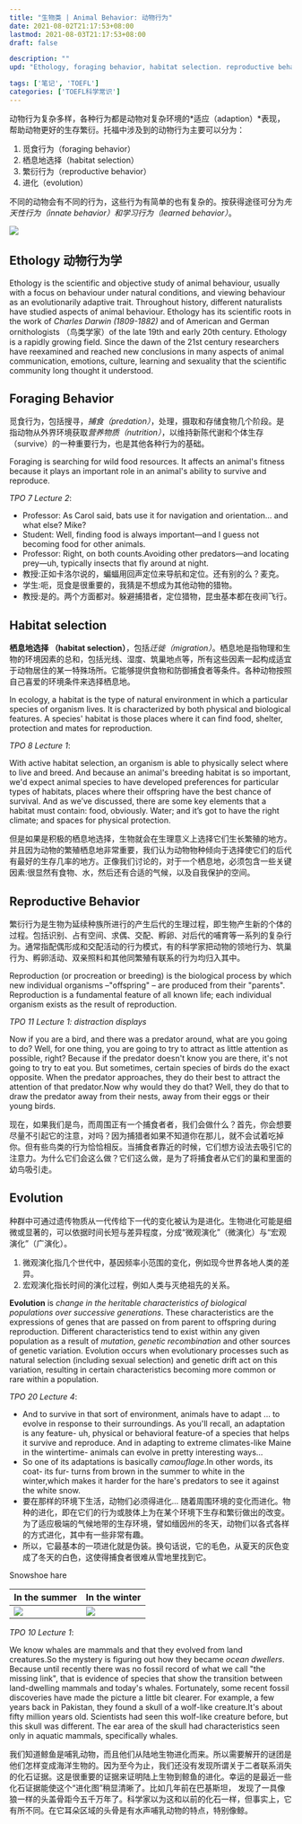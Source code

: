 ```yaml
---
title: "生物类 | Animal Behavior: 动物行为"
date: 2021-08-02T21:17:53+08:00
lastmod: 2021-08-03T21:17:53+08:00
draft: false

description: ""
upd: "Ethology, foraging behavior, habitat selection. reproductive behavior, evolution"

tags: ['笔记', 'TOEFL']
categories: ['TOEFL科学常识']
---
```


动物行为复杂多样，各种行为都是动物对复杂环境的*适应（adaption）*表现，帮助动物更好的生存繁衍。托福中涉及到的动物行为主要可以分为：

1. 觅食行为（foraging behavior）
2. 栖息地选择（habitat selection）
3. 繁衍行为（reproductive behavior）
4. 进化（evolution）

不同的动物会有不同的行为，这些行为有简单的也有复杂的。按获得途径可分为*先天性行为（innate behavior）*和*学习行为（learned behavior）*。

![](https://cdn.jsdelivr.net/gh/henrywu97/FigBed@master/Figs/20210816101355.jpg)

## Ethology 动物行为学

Ethology is the scientific and objective study of animal behaviour, usually with a focus on behaviour under natural conditions, and viewing behaviour as an evolutionarily adaptive trait. Throughout history, different naturalists have studied aspects of animal behaviour. Ethology has its scientific roots in the work of *Charles Darwin (1809-1882)* and of American and German ornithologists （鸟类学家）of the late 19th and early 20th century. Ethology is a rapidly growing field. Since the dawn of the 21st century researchers have reexamined and reached new conclusions in many aspects of animal communication, emotions, culture, learning and sexuality that the scientific community long thought it understood.

## Foraging Behavior

觅食行为，包括搜寻，*捕食（predation）*，处理，摄取和存储食物几个阶段。是指动物从外界环境获取*营养物质（nutrition）*，以维持新陈代谢和个体生存（survive）的一种重要行为，也是其他各种行为的基础。

Foraging is searching for wild food resources. It affects an animal's fitness because it plays an important role in an animal's ability to survive and reproduce.

*TPO 7 Lecture 2*:

- Professor: As Carol said, bats use it for navigation and orientation… and what else? Mike?
- Student: Well, finding food is always important—and I guess not becoming food for other animals.
- Professor: Right, on both counts.Avoiding other predators—and locating prey—uh, typically insects that fly around at night.
- 教授:正如卡洛尔说的，蝙蝠用回声定位来导航和定位。还有别的么？麦克。
- 学生:呃，觅食是很重要的，我猜是不想成为其他动物的猎物。
- 教授:是的。两个方面都对。躲避捕猎者，定位猎物，昆虫基本都在夜间飞行。

## Habitat selection

**栖息地选择 （habitat selection）**，包括*迁徙（migration）*。栖息地是指物理和生物的环境因素的总和，包括光线、湿度、筑巢地点等，所有这些因素一起构成适宜于动物居住的某一特殊场所。它能够提供食物和防御捕食者等条件。各种动物按照自己喜爱的环境条件来选择栖息地。

In ecology, a habitat is the type of natural environment in which a particular species of organism lives. It is characterized by both physical and biological features. A species' habitat is those places where it can find food, shelter, protection and mates for reproduction.

*TPO 8 Lecture 1*:

With active habitat selection, an organism is able to physically select where to live and breed. And because an animal's breeding habitat is so important, we'd expect animal species to have developed preferences for particular types of habitats, places where their offspring have the best chance of survival. And as we’ve discussed, there are some key elements that a habitat must contain: food, obviously. Water; and it’s got to have the right climate; and spaces for physical protection.

但是如果是积极的栖息地选择，生物就会在生理意义上选择它们生长繁殖的地方。并且因为动物的繁殖栖息地非常重要，我们认为动物物种倾向于选择使它们的后代有最好的生存几率的地方。正像我们讨论的，对于一个栖息地，必须包含一些关键因素:很显然有食物、水，然后还有合适的气候，以及自我保护的空间。

## Reproductive Behavior

繁衍行为是生物为延续种族所进行的产生后代的生理过程，即生物产生新的个体的过程。包括识别、占有空间、求偶、交配、孵卵、对后代的哺育等一系列的复杂行为。通常指配偶形成和交配活动的行为模式，有的科学家把动物的领地行为、筑巢行为、孵卵活动、双亲照料和其他同繁殖有联系的行为均归入其中。

Reproduction (or procreation or breeding) is the biological process by which new individual organisms –"offspring" – are produced from their "parents". Reproduction is a fundamental feature of all known life; each individual organism exists as the result of reproduction.

*TPO 11 Lecture 1: distraction displays*

Now if you are a bird, and there was a predator around, what are you going to do? Well, for one thing, you are going to try to attract as little attention as possible, right? Because if the predator doesn't know you are there, it's not going to try to eat you. But sometimes, certain species of birds do the exact opposite. When the predator approaches, they do their best to attract the attention of that predator.Now why would they do that? Well, they do that to draw the predator away from their nests, away from their eggs or their young birds.

现在，如果我们是鸟，而周围正有一个捕食者者，我们会做什么？首先，你会想要尽量不引起它的注意，对吗？因为捕猎者如果不知道你在那儿，就不会试着吃掉你。但有些鸟类的行为恰恰相反。当捕食者靠近的时候，它们想方设法去吸引它的注意力。为什么它们会这么做？它们这么做，是为了将捕食者从它们的巢和里面的幼鸟吸引走。

## Evolution

种群中可通过遗传物质从一代传给下一代的变化被认为是进化。生物进化可能是细微或显著的，可以依据时间长短与差异程度，分成“微观演化”（微演化）与“宏观演化”（广演化）。

1. 微观演化指几个世代中，基因频率小范围的变化，例如现今世界各地人类的差异。
2. 宏观演化指长时间的演化过程，例如人类与灭绝祖先的关系。

**Evolution** is *change in the heritable characteristics of biological populations over successive generations*. These characteristics are the expressions of genes that are passed on from parent to offspring during reproduction. Different characteristics tend to exist within any given population as a result of *mutation*, *genetic recombination* and other sources of genetic variation. Evolution occurs when evolutionary processes such as natural selection (including sexual selection) and genetic drift act on this variation, resulting in certain characteristics becoming more common or rare within a population.

*TPO 20 Lecture 4*:

- And to survive in that sort of environment, animals have to adapt ... to evolve in response to their surroundings. As you'll recall, an adaptation is any feature- uh, physical or behavioral feature-of a species that helps it survive and reproduce. And in adapting to extreme climates-like Maine in the wintertime- animals can evolve in pretty interesting ways...
- So one of its adaptations is basically *camouflage*.In other words, its coat- its fur- turns from brown in the summer to white in the winter,which makes it harder for the hare's predators to see it against the white snow.
- 要在那样的环境下生活，动物们必须得进化... 随着周围环境的变化而进化。物种的进化，即在它们的行为或肢体上为在某个环境下生存和繁衍做出的改变。为了适应极端的气候地带的生存环境，譬如缅因州的冬天，动物们以各式各样的方式进化，其中有一些非常有趣。
- 所以，它最基本的一项进化就是伪装。换句话说，它的毛色，从夏天的灰色变成了冬天的白色，这使得捕食者很难从雪地里找到它。

Snowshoe hare

| In the summer                                                | In the winter                                                |
| ------------------------------------------------------------ | ------------------------------------------------------------ |
| ![](https://cdn.jsdelivr.net/gh/henrywu97/FigBed@master/Figs/20210816100537.jpg) | ![](https://cdn.jsdelivr.net/gh/henrywu97/FigBed@master/Figs/20210816100637.jpg) |

*TPO 10 Lecture 1*:

We know whales are mammals and that they evolved from land creatures.So the mystery is figuring out how they became *ocean dwellers*. Because until recently there was no fossil record of what we call "the missing link", that is evidence of species that show the transition between land-dwelling mammals and today's whales. Fortunately, some recent fossil discoveries have made the picture a little bit clearer. For example, a few years back in Pakistan, they found a skull of a wolf-like creature.It's about fifty million years old. Scientists had seen this wolf-like creature before, but this skull was different. The ear area of the skull had characteristics seen only in aquatic mammals, specifically whales.

我们知道鲸鱼是哺乳动物，而且他们从陆地生物进化而来。所以需要解开的谜团是他们怎样变成海洋生物的。因为至今为止，我们还没有发现所谓关于二者联系消失的化石证据。这是很重要的证据来证明陆上生物到鲸鱼的进化。幸运的是最近一些化石证据能使这个“进化图”稍显清晰了。比如几年前在巴基斯坦， 发现了一具像狼一样的头盖骨距今五千万年了。科学家以为这和以前的化石一样，但事实上，它有所不同。在它耳朵区域的头骨是有水声哺乳动物的特点，特别像鲸。


